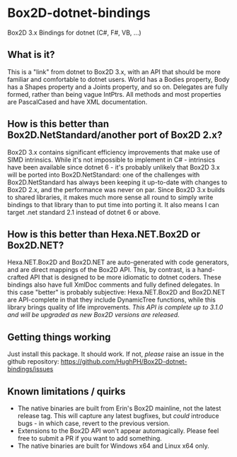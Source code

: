 # Box2D-dotnet-bindings
Box2D 3.x Bindings for dotnet (C#, F#, VB, ...)

## What is it?
This is a "link" from dotnet to Box2D 3.x, with an API that should be more familiar and comfortable to dotnet users. World has a Bodies property, Body has a Shapes property and a Joints property, and so on. Delegates are fully formed, rather than being vague IntPtrs. All methods and most properties are PascalCased and have XML documentation.

## How is this better than Box2D.NetStandard/another port of Box2D 2.x?
Box2D 3.x contains significant efficiency improvements that make use of SIMD intrinsics.
While it's not impossible to implement in C# - intrinsics have been available since dotnet 6 - it's probably unlikely that Box2D 3.x will be ported into Box2D.NetStandard: one of the challenges with Box2D.NetStandard has always been keeping it up-to-date with changes to Box2D 2.x, and the performance was never on par. Since Box2D 3.x builds to shared libraries, it makes much more sense all round to simply write bindings to that library than to put time into porting it. It also means I can target .net standard 2.1 instead of dotnet 6 or above.

## How is this better than Hexa.NET.Box2D or Box2D.NET?
Hexa.NET.Box2D and Box2D.NET are auto-generated with code generators, and are direct mappings of the Box2D API. This, by contrast, is a hand-crafted API that is designed to be more idiomatic to dotnet coders.
These bindings also have full XmlDoc comments and fully defined delegates.
In this case "better" is probably subjective: Hexa.NET.Box2D and Box2D.NET are API-complete in that they include DynamicTree functions, while this library brings quality of life improvements. *This API is complete up to 3.1.0 and will be upgraded as new Box2D versions are released.* 

## Getting things working
Just install this package. It should work. If not, *please* raise an issue in the github repository: https://github.com/HughPH/Box2D-dotnet-bindings/issues

## Known limitations / quirks
- The native binaries are built from Erin's Box2D mainline, not the latest release tag. This will capture any latest bugfixes, but *could* introduce bugs - in which case, revert to the previous version.
- Extensions to the Box2D API won't appear automagically. Please feel free to submit a PR if you want to add something.
- The native binaries are built for Windows x64 and Linux x64 only.
